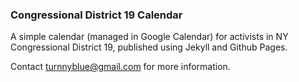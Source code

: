 ### Congressional District 19 Calendar

A simple calendar (managed in Google Calendar) for activists in NY
Congressional District 19, published using Jekyll and Github Pages.

Contact [turnnyblue@gmail.com](mailto:turnnyblue@gmail.com) for more information.
